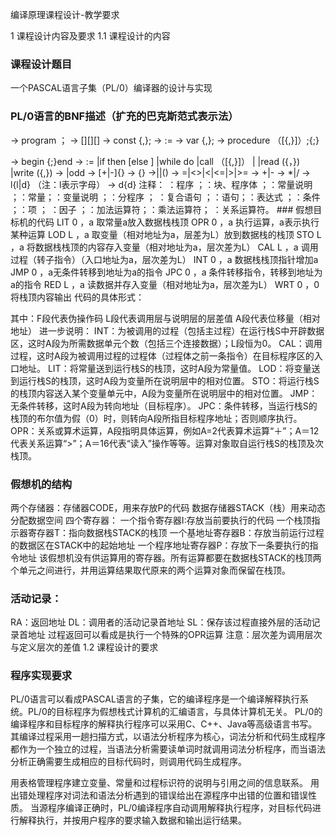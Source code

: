 编译原理课程设计-教学要求

1 课程设计内容及要求
1.1 课程设计的内容
### 课程设计题目
一个PASCAL语言子集（PL/0）编译器的设计与实现
### PL/0语言的BNF描述（扩充的巴克斯范式表示法）
<prog> → program <id>；<block>
<block> → [<condecl>][<vardecl>][<proc>]<body>
<condecl> → const <const>{,<const>};
<const> → <id>:=<integer>
<vardecl> → var <id>{,<id>};
<proc> → procedure <id>（[<id>{,<id>}]）;<block>{;<proc>}
<body> → begin <statement>{;<statement>}end
<statement> → <id> := <exp>               
|if <lexp> then <statement>[else <statement>]
               |while <lexp> do <statement>
               |call <id>（[<exp>{,<exp>}]）
               |<body>
               |read (<id>{，<id>})
               |write (<exp>{,<exp>})
<lexp> → <exp> <lop> <exp>|odd <exp>
<exp> → [+|-]<term>{<aop><term>}
<term> → <factor>{<mop><factor>}
<factor>→<id>|<integer>|(<exp>)
<lop> → =|<>|<|<=|>|>=
<aop> → +|-
<mop> → *|/
<id> → l{l|d}   （注：l表示字母）
<integer> → d{d}
注释：
<prog>：程序 ；<block>：块、程序体 ；<condecl>：常量说明 ；<const>：常量；<vardecl>：变量说明 ；<proc>：分程序 ； <body>：复合语句 ；<statement>：语句；<exp>：表达式 ；<lexp>：条件 ；<term>：项 ； <factor>：因子 ；<aop>：加法运算符；<mop>：乘法运算符； <lop>：关系运算符。
### 假想目标机的代码
LIT 0 ，a 取常量a放入数据栈栈顶
OPR 0 ，a 执行运算，a表示执行某种运算
LOD L ，a 取变量（相对地址为a，层差为L）放到数据栈的栈顶
STO L ，a 将数据栈栈顶的内容存入变量（相对地址为a，层次差为L）
CAL L ，a 调用过程（转子指令）（入口地址为a，层次差为L）
INT 0 ，a 数据栈栈顶指针增加a
JMP 0 ，a无条件转移到地址为a的指令
JPC 0 ，a 条件转移指令，转移到地址为a的指令
RED L ，a 读数据并存入变量（相对地址为a，层次差为L）
WRT 0 ，0 将栈顶内容输出
代码的具体形式：
 
其中：F段代表伪操作码
	  L段代表调用层与说明层的层差值
      A段代表位移量（相对地址）
进一步说明：
INT：为被调用的过程（包括主过程）在运行栈S中开辟数据区，这时A段为所需数据单元个数（包括三个连接数据）；L段恒为0。
CAL：调用过程，这时A段为被调用过程的过程体（过程体之前一条指令）在目标程序区的入口地址。
LIT：将常量送到运行栈S的栈顶，这时A段为常量值。
LOD：将变量送到运行栈S的栈顶，这时A段为变量所在说明层中的相对位置。
STO：将运行栈S的栈顶内容送入某个变量单元中，A段为变量所在说明层中的相对位置。
JMP：无条件转移，这时A段为转向地址（目标程序）。
JPC：条件转移，当运行栈S的栈顶的布尔值为假（0）时，则转向A段所指目标程序地址；否则顺序执行。
OPR：关系或算术运算，A段指明具体运算，例如A=2代表算术运算“＋”；A＝12代表关系运算“>”；A＝16代表“读入”操作等等。运算对象取自运行栈S的栈顶及次栈顶。
### 假想机的结构
两个存储器：存储器CODE，用来存放P的代码
            数据存储器STACK（栈）用来动态分配数据空间
四个寄存器：
一个指令寄存器I:存放当前要执行的代码
一个栈顶指示器寄存器T：指向数据栈STACK的栈顶
一个基地址寄存器B：存放当前运行过程的数据区在STACK中的起始地址
一个程序地址寄存器P：存放下一条要执行的指令地址
该假想机没有供运算用的寄存器。所有运算都要在数据栈STACK的栈顶两个单元之间进行，并用运算结果取代原来的两个运算对象而保留在栈顶。
### 活动记录：
 
RA：返回地址
DL：调用者的活动记录首地址
SL：保存该过程直接外层的活动记录首地址
过程返回可以看成是执行一个特殊的OPR运算
注意：层次差为调用层次与定义层次的差值
1.2	课程设计的要求
### 程序实现要求
PL/0语言可以看成PASCAL语言的子集，它的编译程序是一个编译解释执行系统。PL/0的目标程序为假想栈式计算机的汇编语言，与具体计算机无关。
PL/0的编译程序和目标程序的解释执行程序可以采用C、C++、Java等高级语言书写。
其编译过程采用一趟扫描方式，以语法分析程序为核心，词法分析和代码生成程序都作为一个独立的过程，当语法分析需要读单词时就调用词法分析程序，而当语法分析正确需要生成相应的目标代码时，则调用代码生成程序。
 
用表格管理程序建立变量、常量和过程标识符的说明与引用之间的信息联系。
用出错处理程序对词法和语法分析遇到的错误给出在源程序中出错的位置和错误性质。
当源程序编译正确时，PL/0编译程序自动调用解释执行程序，对目标代码进行解释执行，并按用户程序的要求输入数据和输出运行结果。
